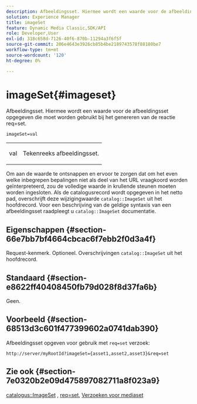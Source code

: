 ```yaml
---
description: Afbeeldingsset. Hiermee wordt een waarde voor de afbeeldingsset opgegeven die moet worden gebruikt bij het genereren van de reactie req=set.
solution: Experience Manager
title: imageSet
feature: Dynamic Media Classic,SDK/API
role: Developer,User
exl-id: 318c658d-7126-40f6-870b-11294a3f6f5f
source-git-commit: 206e4643e3926cb85b4be2189743578f88180be7
workflow-type: tm+mt
source-wordcount: '120'
ht-degree: 0%

---
```


# imageSet{#imageset}

Afbeeldingsset. Hiermee wordt een waarde voor de afbeeldingsset opgegeven die moet worden gebruikt bij het genereren van de reactie req=set.

`imageSet=val`

<table id="simpletable_F697691D166C407D82233664814F4663"> 
 <tr class="strow"> 
  <td class="stentry"> <p><span class="codeph"> <span class="varname"> val</span></span> </p> </td> 
  <td class="stentry"> <p>Tekenreeks afbeeldingsset. </p></td> 
 </tr> 
</table>

Om aan de waarde te ontsnappen en ervoor te zorgen dat om het even welke inbegrepen bepalingen niet als deel van het URL vraagkoord worden geïnterpreteerd, zou de volledige waarde in krullende steunen moeten worden ingesloten. Als de catalogusrecord wordt opgegeven in het netto pad, overschrijft deze wijzigingwaarde `catalog::ImageSet` uit het hoofdrecord. Voor een beschrijving van de geldige syntaxis van een afbeeldingsset raadpleegt u `catalog::ImageSet` documentatie.

## Eigenschappen {#section-66e7bb7bf4664cbcac6f7ebb2f0d3a4f}

Request-kenmerk. Optioneel. Overschrijvingen `catalog::ImageSet` uit het hoofdrecord.

## Standaard {#section-e8622ff40408450fb79d028f8d37fa6b}

Geen.

## Voorbeeld {#section-68513d3c601f477399602a0741dab390}

Afbeeldingsset opgeven voor gebruik met `req=set` verzoek:

`http://server/myRootId?imageSet={asset1,asset2,asset3}&req=set`

## Zie ook {#section-7e0320b2e09d475897082711a8f023a9}

[catalogus::ImageSet](/help/aem-is-ir-api/is-api/image-catalog/image-serving-api-ref/c-image-catalog-reference/c-image-svg-data-reference/c-image-data-reference/r-imageset-cat.md) , [req=set](../../../../../is-api/http-ref/image-serving-api-ref/c-http-protocol-reference/c-command-reference/r-req/r-req.md#reference-907cdb4a97034db7ad94695f25552e76), [Verzoeken voor mediaset](../../../../../is-api/http-ref/image-serving-api-ref/c-http-protocol-reference/c-syntax-and-features/r-media-set-requests.md#reference-f2f2aa11208b47609fe17848d3b86a0b)
